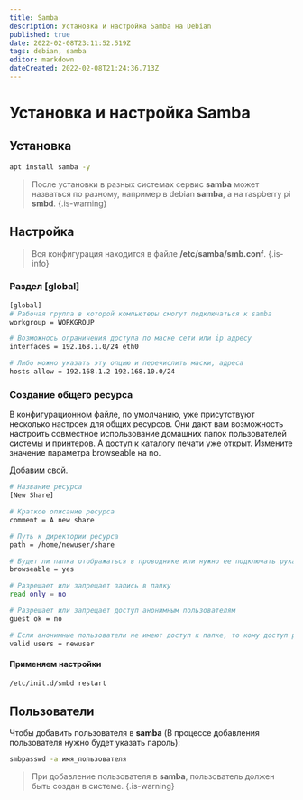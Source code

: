 ```yaml
---
title: Samba
description: Установка и настройка Samba на Debian
published: true
date: 2022-02-08T23:11:52.519Z
tags: debian, samba
editor: markdown
dateCreated: 2022-02-08T21:24:36.713Z
---
```


# Установка и настройка Samba
## Установка
```bash
apt install samba -y
```
> После установки в разных системах сервис **samba** может назваться по разному, например в debian **samba**, а на raspberry pi **smbd**.
{.is-warning}
## Настройка
> Вся конфигурация находится в файле **/etc/samba/smb.conf**.
{.is-info}
### Раздел [global]
```bash
[global]
# Рабочая группа в которой компьютеры смогут подключаться к samba
workgroup = WORKGROUP

# Возможнось ограничения доступа по маске сети или ip адресу
interfaces = 192.168.1.0/24 eth0

# Либо можно указать эту опцию и перечислить маски, адреса
hosts allow = 192.168.1.2 192.168.10.0/24
```
### Создание общего ресурса
В конфигурационном файле, по умолчанию, уже присутствуют несколько настроек для общих ресурсов. Они дают вам возможность настроить совместное использование домашних папок пользователей системы и принтеров. А доступ к каталогу печати уже открыт. Измените значение параметра browseable на no.

Добавим свой.
```bash
# Название ресурса
[New Share]

# Краткое описание ресурса
comment = A new share

# Путь к директории ресурса
path = /home/newuser/share

# Будет ли папка отображаться в проводнике или нужно ее подключать руками
browseable = yes

# Разрешает или запрещает запись в папку
read only = no

# Разрешает или запрещает доступ анонимным пользователям
guest ok = no

# Если анонимные пользователи не имеют доступ к папке, то кому доступ разрешен
valid users = newuser
```
#### Применяем настройки
```bash
/etc/init.d/smbd restart
```
## Пользователи
Чтобы добавить пользователя в **samba** (В процессе добавления пользователя нужно будет указать пароль):
```bash
smbpasswd -a имя_пользователя
```
> При добавление пользователя в **samba**, пользователь должен быть создан в системе.
{.is-warning}
